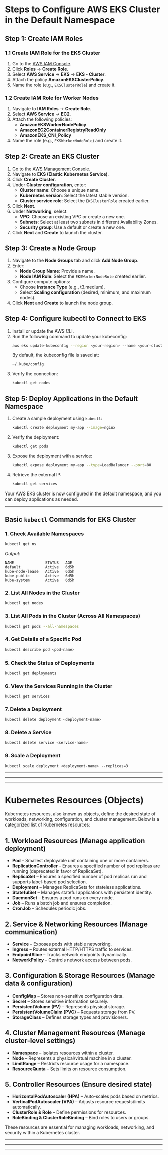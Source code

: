 # Steps to Configure AWS EKS Cluster in the Default Namespace

## **Step 1: Create IAM Roles**
### **1.1 Create IAM Role for the EKS Cluster**
1. Go to the [AWS IAM Console](https://console.aws.amazon.com/iam/).
2. Click **Roles** → **Create Role**.
3. Select **AWS Service** → **EKS** → **EKS - Cluster**.
4. Attach the policy **AmazonEKSClusterPolicy**.
5. Name the role (e.g., `EKSClusterRole`) and create it.

### **1.2 Create IAM Role for Worker Nodes**
1. Navigate to **IAM Roles** → **Create Role**.
2. Select **AWS Service** → **EC2**.
3. Attach the following policies:
   - **AmazonEKSWorkerNodePolicy**
   - **AmazonEC2ContainerRegistryReadOnly**
   - **AmazonEKS_CNI_Policy**
4. Name the role (e.g., `EKSWorkerNodeRole`) and create it.

## **Step 2: Create an EKS Cluster**
1. Go to the [AWS Management Console](https://aws.amazon.com/console/).
2. Navigate to **EKS (Elastic Kubernetes Service)**.
3. Click **Create Cluster**.
4. Under **Cluster configuration**, enter:
   - **Cluster name**: Choose a unique name.
   - **Kubernetes version**: Select the latest stable version.
   - **Cluster service role**: Select the `EKSClusterRole` created earlier.
5. Click **Next**.
6. Under **Networking**, select:
   - **VPC**: Choose an existing VPC or create a new one.
   - **Subnets**: Select at least two subnets in different Availability Zones.
   - **Security group**: Use a default or create a new one.
7. Click **Next** and **Create** to launch the cluster.

## **Step 3: Create a Node Group**
1. Navigate to the **Node Groups** tab and click **Add Node Group**.
2. Enter:
   - **Node Group Name**: Provide a name.
   - **Node IAM Role**: Select the `EKSWorkerNodeRole` created earlier.
3. Configure compute options:
   - Choose **Instance Type** (e.g., t3.medium).
   - Select **Scaling configuration** (desired, minimum, and maximum nodes).
4. Click **Next** and **Create** to launch the node group.

## **Step 4: Configure kubectl to Connect to EKS**
1. Install or update the AWS CLI.
2. Run the following command to update your kubeconfig:
   ```sh
   aws eks update-kubeconfig --region <your-region> --name <your-cluster-name>
   ```
   By default, the kubeconfig file is saved at:
   ```sh
   ~/.kube/config
   ```
3. Verify the connection:
   ```sh
   kubectl get nodes
   ```

## **Step 5: Deploy Applications in the Default Namespace**
1. Create a sample deployment using `kubectl`:
   ```sh
   kubectl create deployment my-app --image=nginx
   ```
2. Verify the deployment:
   ```sh
   kubectl get pods
   ```
3. Expose the deployment with a service:
   ```sh
   kubectl expose deployment my-app --type=LoadBalancer --port=80
   ```
4. Retrieve the external IP:
   ```sh
   kubectl get services
   ```

Your AWS EKS cluster is now configured in the default namespace, and you can deploy applications as needed.

---

## **Basic `kubectl` Commands for EKS Cluster**

### **1. Check Available Namespaces**
```sh
kubectl get ns
```
_Output:_
```
NAME              STATUS   AGE
default           Active   6d5h
kube-node-lease   Active   6d5h
kube-public       Active   6d5h
kube-system       Active   6d5h
```

### **2. List All Nodes in the Cluster**
```sh
kubectl get nodes
```

### **3. List All Pods in the Cluster (Across All Namespaces)**
```sh
kubectl get pods --all-namespaces
```

### **4. Get Details of a Specific Pod**
```sh
kubectl describe pod <pod-name>
```

### **5. Check the Status of Deployments**
```sh
kubectl get deployments
```

### **6. View the Services Running in the Cluster**
```sh
kubectl get services
```

### **7. Delete a Deployment**
```sh
kubectl delete deployment <deployment-name>
```

### **8. Delete a Service**
```sh
kubectl delete service <service-name>
```

### **9. Scale a Deployment**
```sh
kubectl scale deployment <deployment-name> --replicas=3
```

---
---
---

# Kubernetes Resources (Objects)

Kubernetes resources, also known as objects, define the desired state of workloads, networking, configuration, and cluster management. Below is a categorized list of Kubernetes resources:

## **1. Workload Resources** (Manage application deployment)
- **Pod** – Smallest deployable unit containing one or more containers.
- **ReplicationController** – Ensures a specified number of pod replicas are running (deprecated in favor of ReplicaSet).
- **ReplicaSet** – Ensures a specified number of pod replicas run and supports label-based pod selection.
- **Deployment** – Manages ReplicaSets for stateless applications.
- **StatefulSet** – Manages stateful applications with persistent identity.
- **DaemonSet** – Ensures a pod runs on every node.
- **Job** – Runs a batch job and ensures completion.
- **CronJob** – Schedules periodic jobs.

## **2. Service & Networking Resources** (Manage communication)
- **Service** – Exposes pods with stable networking.
- **Ingress** – Routes external HTTP/HTTPS traffic to services.
- **EndpointSlice** – Tracks network endpoints dynamically.
- **NetworkPolicy** – Controls network access between pods.

## **3. Configuration & Storage Resources** (Manage data & configuration)
- **ConfigMap** – Stores non-sensitive configuration data.
- **Secret** – Stores sensitive information securely.
- **PersistentVolume (PV)** – Represents physical storage.
- **PersistentVolumeClaim (PVC)** – Requests storage from PV.
- **StorageClass** – Defines storage types and provisioners.

## **4. Cluster Management Resources** (Manage cluster-level settings)
- **Namespace** – Isolates resources within a cluster.
- **Node** – Represents a physical/virtual machine in a cluster.
- **LimitRange** – Restricts resource usage for a namespace.
- **ResourceQuota** – Sets limits on resource consumption.

## **5. Controller Resources** (Ensure desired state)
- **HorizontalPodAutoscaler (HPA)** – Auto-scales pods based on metrics.
- **VerticalPodAutoscaler (VPA)** – Adjusts resource requests/limits automatically.
- **ClusterRole & Role** – Define permissions for resources.
- **RoleBinding & ClusterRoleBinding** – Bind roles to users or groups.

These resources are essential for managing workloads, networking, and security within a Kubernetes cluster.

---
---
---
